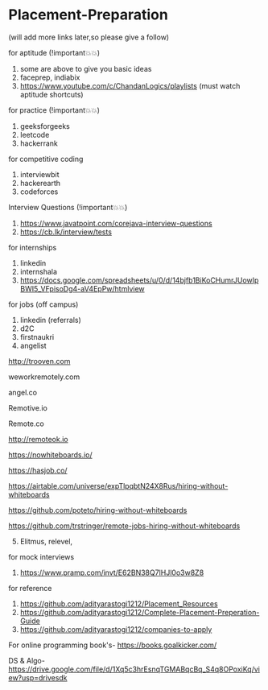 # Placement-Preparation

(will add more links later,so please give a follow)

for aptitude (!important💥💥)
1. some are above to give you basic ideas
2. faceprep, indiabix 
3. https://www.youtube.com/c/ChandanLogics/playlists (must watch aptitude shortcuts)


for practice (!important💥💥)
1. geeksforgeeks
2. leetcode
3. hackerrank


for competitive coding
1. interviewbit
2. hackerearth
3. codeforces


Interview Questions (!important💥💥)
1. https://www.javatpoint.com/corejava-interview-questions
2. https://cb.lk/interview/tests


for internships
1. linkedin
2. internshala
3. https://docs.google.com/spreadsheets/u/0/d/14bjfb1BiKoCHumrJUowIpBWI5_VFpisoDg4-aV4EpPw/htmlview



for jobs (off campus)
1. linkedin (referrals)
2. d2C
3. firstnaukri
4. angelist 

http://trooven.com

weworkremotely.com

angel.co

Remotive.io

Remote.co

http://remoteok.io

https://nowhiteboards.io/

https://hasjob.co/

https://airtable.com/universe/expTlpqbtN24X8Rus/hiring-without-whiteboards

https://github.com/poteto/hiring-without-whiteboards

https://github.com/trstringer/remote-jobs-hiring-without-whiteboards


5. Elitmus, relevel, 


for mock interviews
1. https://www.pramp.com/invt/E62BN38Q7lHJl0o3w8Z8


for reference
1. https://github.com/adityarastogi1212/Placement_Resources
2. https://github.com/adityarastogi1212/Complete-Placement-Preperation-Guide
3. https://github.com/adityarastogi1212/companies-to-apply


For online programming book's-
https://books.goalkicker.com/


DS & Algo-
https://drive.google.com/file/d/1Xq5c3hrEsnqTGMABqcBq_S4q8OPoxiKq/view?usp=drivesdk
